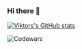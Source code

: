 ### Hi there 👋
[![Viktors's GitHub stats](https://github-readme-stats.vercel.app/api?username=Viktorminator)](https://github.com/Viktorminator/github-readme-stats)

![Codewars](https://www.codewars.com/users/Viktorminator/badges/micro)

<!--
**Viktorminator/Viktorminator** is a ✨ _special_ ✨ repository because its `README.md` (this file) appears on your GitHub profile.

Here are some ideas to get you started:

- 🔭 I’m currently working on ...
- 🌱 I’m currently learning ...
- 👯 I’m looking to collaborate on ...
- 🤔 I’m looking for help with ...
- 💬 Ask me about ...
- 📫 How to reach me: ...
- 😄 Pronouns: ...
- ⚡ Fun fact: ...
-->
